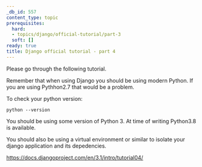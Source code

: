 ```yaml
---
_db_id: 557
content_type: topic
prerequisites:
  hard:
  - topics/django/official-tutorial/part-3
  soft: []
ready: true
title: Django official tutorial - part 4
---
```


Please go through the following tutorial.

Remember that when using Django you should be using modern Python. If you are using Pythhon2.7 that would be a problem.

To check your python version:

```
python --version
```

You should be using some version of Python 3. At time of writing Python3.8 is available.

You should also be using a virtual environment or similar to isolate your django application and its depedencies.

https://docs.djangoproject.com/en/3.1/intro/tutorial04/